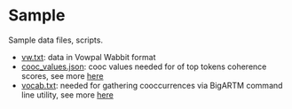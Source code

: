 # Sample

Sample data files, scripts.

* [vw.txt](vw.txt): data in Vowpal Wabbit format
* [cooc_values.json](cooc_values.json): cooc values needed for of top tokens coherence scores, see more [here](../topnum/scores)
* [vocab.txt](vocab.txt): needed for gathering cooccurrences via BigARTM command line utility, see more [here](../topnum/scores)

